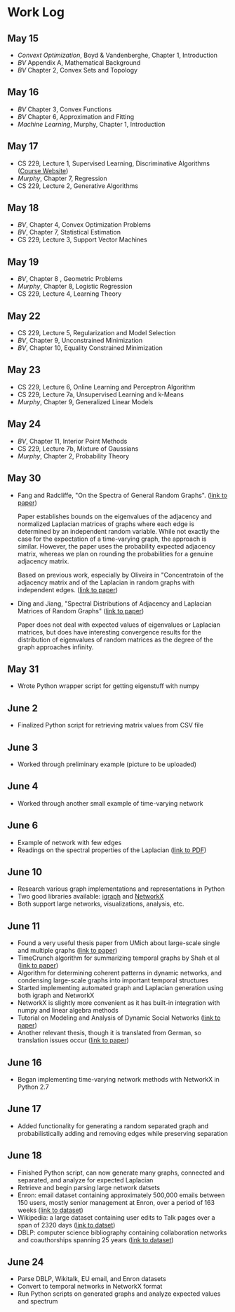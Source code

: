 # Work Log

## May 15
- _Convext Optimization_, Boyd & Vandenberghe, Chapter 1, Introduction
- _BV_ Appendix A, Mathematical Background
- _BV_ Chapter 2, Convex Sets and Topology

## May 16
- _BV_ Chapter 3, Convex Functions
- _BV_ Chapter 6, Approximation and Fitting
- _Machine Learning_, Murphy, Chapter 1, Introduction

## May 17
- CS 229, Lecture 1, Supervised Learning, Discriminative Algorithms ([Course Website](http://cs229.stanford.edu/))
- _Murphy_, Chapter 7, Regression
- CS 229, Lecture 2, Generative Algorithms

## May 18
- _BV_, Chapter 4, Convex Optimization Problems
- _BV_, Chapter 7, Statistical Estimation
- CS 229, Lecture 3, Support Vector Machines

## May 19
- _BV_, Chapter 8 , Geometric Problems
- _Murphy_, Chapter 8, Logistic Regression
- CS 229, Lecture 4, Learning Theory

## May 22
- CS 229, Lecture 5, Regularization and Model Selection
- _BV_, Chapter 9, Unconstrained Minimization
- _BV_, Chapter 10, Equality Constrained Minimization

## May 23
- CS 229, Lecture 6, Online Learning and Perceptron Algorithm
- CS 229, Lecture 7a, Unsupervised Learning and k-Means
- _Murphy_, Chapter 9, Generalized Linear Models

## May 24
- _BV_, Chapter 11, Interior Point Methods
- CS 229, Lecture 7b, Mixture of Gaussians
- _Murphy_, Chapter 2, Probability Theory

## May 30
- Fang and Radcliffe, "On the Spectra of General Random Graphs". ([link to paper](http://www.math.ucsd.edu/~fan/wp/randomsp.pdf))
  
  Paper establishes bounds on the eigenvalues of the adjacency and normalized Laplacian matrices of graphs where each edge is determined by an independent random variable. While not exactly the case for the expectation of a time-varying graph, the approach is similar. However, the paper uses the probability expected adjacency matrix, whereas we plan on rounding the probabilities for a genuine adjacency matrix.
  
  Based on previous work, especially by Oliveira in "Concentratoin of the adjacency matrix and of the Laplacian in random graphs with independent edges. ([link to paper](https://arxiv.org/pdf/0911.0600.pdf))

- Ding and Jiang, "Spectral Distributions of Adjacency and Laplacian Matrices of Random Graphs" ([link to paper](https://arxiv.org/pdf/1011.2608.pdf))
  
  Paper does not deal with expected values of eigenvalues or Laplacian matrices, but does have interesting convergence results for the distribution of eigenvalues of random matrices as the degree of the graph approaches infinity. 
  
## May 31
- Wrote Python wrapper script for getting eigenstuff with numpy

## June 2
- Finalized Python script for retrieving matrix values from CSV file

## June 3
- Worked through preliminary example (picture to be uploaded)

## June 4
- Worked through another small example of time-varying network

## June 6
- Example of network with few edges
- Readings on the spectral properties of the Laplacian ([link to PDF](http://www.sciencedirect.com/science/article/pii/S0898122104003074))

## June 10
- Research various graph implementations and representations in Python
- Two good libraries available: [igraph](http://igraph.org/python/) and [NetworkX](https://networkx.github.io/)
- Both support large networks, visualizations, analysis, etc.

## June 11
- Found a very useful thesis paper from UMich about large-scale single and multiple graphs ([link to paper](https://web.eecs.umich.edu/~dkoutra/Danai_Koutra_thesis_CMU-CS-15-126.pdf))
- TimeCrunch algorithm for summarizing temporal graphs by Shah et al ([link to paper](https://www.cs.cmu.edu/~neilshah/research/papers/TimeCrunch.KDD.2015.pdf))
- Algorithm for determining coherent patterns in dynamic networks, and condensing large-scale graphs into important temporal structures
- Started implementing automated graph and Laplacian generation using both igraph and NetworkX
- NetworkX is slightly more convenient as it has built-in integration with numpy and linear algebra methods
- Tutorial on Modeling and Analysis of Dynamic Social Networks ([link to paper](https://arxiv.org/pdf/1701.06307.pdf))
- Another relevant thesis, though it is translated from German, so translation issues occur ([link to paper](http://www.iiserkol.ac.in/~anirban.banerjee/Banerjee_PhD_Thesis.pdf))

## June 16
- Began implementing time-varying network methods with NetworkX in Python 2.7

## June 17
- Added functionality for generating a random separated graph and probabilistically adding and removing edges while preserving separation

## June 18
- Finished Python script, can now generate many graphs, connected and separated, and analyze for expected Laplacian
- Retrieve and begin parsing large network datsets
- Enron: email dataset containing approximately 500,000 emails between 150 users, mostly senior management at Enron, over a period of 163 weeks ([link to dataset](https://www.cs.cmu.edu/~./enron/))
- Wikipedia: a large dataset containing user edits to Talk pages over a span of 2320 days ([link to datset](https://snap.stanford.edu/data/wiki-talk-temporal.html)) 
- DBLP: computer science bibliography containing collaboration networks and coauthorships spanning 25 years ([link to dataset](http://dblp.uni-trier.de/xml/))

## June 24
- Parse DBLP, Wikitalk, EU email, and Enron datasets
- Convert to temporal networks in NetworkX format
- Run Python scripts on generated graphs and analyze expected values and spectrum
